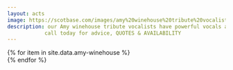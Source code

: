 ```yaml
---
layout: acts
image: https://scotbase.com/images/amy%20winehouse%20tribute%20vocalists.jpg?crc=4078653108
description: our Amy winehouse tribute vocalists have powerful vocals and stunning costumes ensuring these acts are a big  hit wherever they perform. Amy winehouse had one of the most distinctive voices and style in the music industry. her sound is brought to life by the fabulous tributes artists here at scotbase.we take pride in being able to offer these as acts as completely professional shows including fully programmed lighting, professional backdrops,  and state of the art equipment, making these the perfect amy winehouse Tribute Acts to book for your venue. <hr>
            call today for advice, QUOTES & AVAILABILITY
---
```


<div class="row mt-4 mb-4">
  {% for item in site.data.amy-winehouse %}
    <div class="col-md-4 mb-5">
      <div class="card border-0 shadow h-100">
        <a href="/acts/{{ item.title | slugify }}">
          <img class="card-img-top" src="{{ item.image_src }}" alt="" />
        </a>
         <!-- <div class="card-body">
          <p class="card-text">{{ item.description }}</p>
        </div> -->
      </div>
    </div>
  {% endfor %}
</div>
